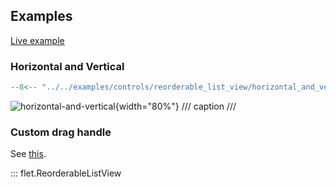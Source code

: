## Examples

[Live example](https://flet-controls-gallery.fly.dev/input/autofillgroup)

### Horizontal and Vertical

```python
--8<-- "../../examples/controls/reorderable_list_view/horizontal_and_vertical.py"
```

![horizontal-and-vertical](../examples/controls/reorderable_list_view/media/horizontal_and_vertical.gif){width="80%"}
/// caption
///

### Custom drag handle

See [this](reorderabledraggable.md#examples).

::: flet.ReorderableListView
